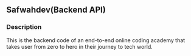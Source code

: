 ## Safwahdev(Backend API)

### Description
This is the backend code of an end-to-end online coding academy that takes user from zero to hero in their journey to tech world.